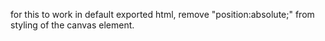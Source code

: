 for this to work in default exported html, remove "position:absolute;" from styling of the canvas element.
